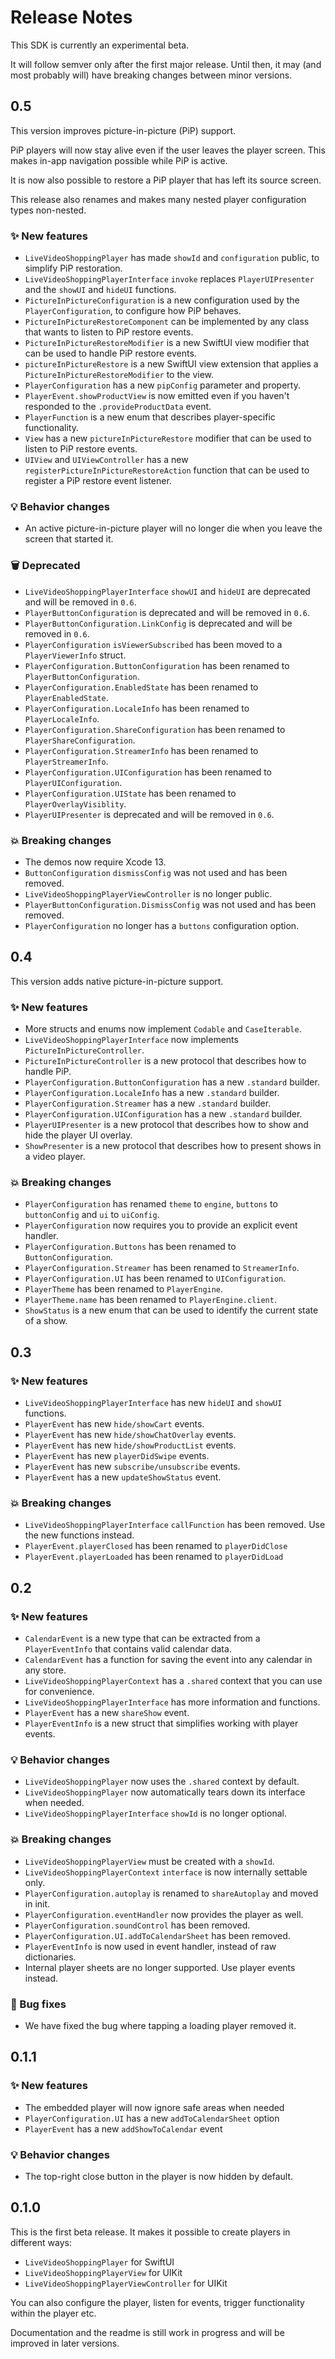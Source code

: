 # Release Notes

This SDK is currently an experimental beta.

It will follow semver only after the first major release. Until then, it may (and most probably will) have breaking changes between minor versions.


## 0.5

This version improves picture-in-picture (PiP) support.

PiP players will now stay alive even if the user leaves the player screen. This makes in-app navigation possible while PiP is active.

It is now also possible to restore a PiP player that has left its source screen.

This release also renames and makes many nested player configuration types non-nested.  

### ✨ New features
  
* `LiveVideoShoppingPlayer` has made `showId` and `configuration` public, to simplify PiP restoration.
* `LiveVideoShoppingPlayerInterface` `invoke` replaces `PlayerUIPresenter` and the `showUI` and `hideUI` functions.
* `PictureInPictureConfiguration` is a new configuration used by the `PlayerConfiguration`, to configure how PiP behaves.
* `PictureInPictureRestoreComponent` can be implemented by any class that wants to listen to PiP restore events.
* `PictureInPictureRestoreModifier` is a new SwiftUI view modifier that can be used to handle PiP restore events.
* `pictureInPictureRestore` is a new SwiftUI view extension that applies a `PictureInPictureRestoreModifier` to the view.
* `PlayerConfiguration` has a new `pipConfig` parameter and property.
* `PlayerEvent.showProductView` is now emitted even if you haven't responded to the `.provideProductData` event.
* `PlayerFunction` is a new enum that describes player-specific functionality.
* `View` has a new `pictureInPictureRestore` modifier that can be used to listen to PiP restore events.
* `UIView` and `UIViewController` has a new `registerPictureInPictureRestoreAction` function that can be used to register a PiP restore event listener.

### 💡 Behavior changes

* An active picture-in-picture player will no longer die when you leave the screen that started it.

### 🗑 Deprecated

* `LiveVideoShoppingPlayerInterface` `showUI` and `hideUI` are deprecated and will be removed in `0.6`.
* `PlayerButtonConfiguration` is deprecated and will be removed in `0.6`.
* `PlayerButtonConfiguration.LinkConfig` is deprecated and will be removed in `0.6`.
* `PlayerConfiguration` `isViewerSubscribed` has been moved to a `PlayerViewerInfo` struct.
* `PlayerConfiguration.ButtonConfiguration` has been renamed to `PlayerButtonConfiguration`.
* `PlayerConfiguration.EnabledState` has been renamed to `PlayerEnabledState`.
* `PlayerConfiguration.LocaleInfo` has been renamed to `PlayerLocaleInfo`.
* `PlayerConfiguration.ShareConfiguration` has been renamed to `PlayerShareConfiguration`.
* `PlayerConfiguration.StreamerInfo` has been renamed to `PlayerStreamerInfo`.
* `PlayerConfiguration.UIConfiguration` has been renamed to `PlayerUIConfiguration`.
* `PlayerConfiguration.UIState` has been renamed to `PlayerOverlayVisiblity`.
* `PlayerUIPresenter` is deprecated and will be removed in `0.6`. 

### 💥 Breaking changes

* The demos now require Xcode 13.
* `ButtonConfiguration` `dismissConfig` was not used and has been removed.
* `LiveVideoShoppingPlayerViewController` is no longer public.
* `PlayerButtonConfiguration.DismissConfig` was not used and has been removed.
* `PlayerConfiguration` no longer has a `buttons` configuration option.



## 0.4

This version adds native picture-in-picture support.

### ✨ New features

* More structs and enums now implement `Codable` and `CaseIterable`.
* `LiveVideoShoppingPlayerInterface` now implements `PictureInPictureController`. 
* `PictureInPictureController` is a new protocol that describes how to handle PiP.
* `PlayerConfiguration.ButtonConfiguration` has a new `.standard` builder.
* `PlayerConfiguration.LocaleInfo` has a new `.standard` builder.
* `PlayerConfiguration.Streamer` has a new `.standard` builder.
* `PlayerConfiguration.UIConfiguration` has a new `.standard` builder.
* `PlayerUIPresenter` is a new protocol that describes how to show and hide the player UI overlay.
* `ShowPresenter` is a new protocol that describes how to present shows in a video player.

### 💥 Breaking changes

* `PlayerConfiguration` has renamed `theme` to `engine`, `buttons` to `buttonConfig` and `ui` to `uiConfig`.
* `PlayerConfiguration` now requires you to provide an explicit event handler.
* `PlayerConfiguration.Buttons` has been renamed to `ButtonConfiguration`.
* `PlayerConfiguration.Streamer` has been renamed to `StreamerInfo`.
* `PlayerConfiguration.UI` has been renamed to `UIConfiguration`.
* `PlayerTheme` has been renamed to `PlayerEngine`.
* `PlayerTheme.name` has been renamed to `PlayerEngine.client`.
* `ShowStatus` is a new enum that can be used to identify the current state of a show.



## 0.3

### ✨ New features

* `LiveVideoShoppingPlayerInterface` has new `hideUI` and `showUI` functions.
* `PlayerEvent` has new `hide/showCart` events.
* `PlayerEvent` has new `hide/showChatOverlay` events.
* `PlayerEvent` has new `hide/showProductList` events.
* `PlayerEvent` has new `playerDidSwipe` events.
* `PlayerEvent` has new `subscribe/unsubscribe` events.
* `PlayerEvent` has a new `updateShowStatus` event.

### 💥 Breaking changes

* `LiveVideoShoppingPlayerInterface` `callFunction` has been removed. Use the new functions instead.
* `PlayerEvent.playerClosed` has been renamed to `playerDidClose`
* `PlayerEvent.playerLoaded` has been renamed to `playerDidLoad`



## 0.2

### ✨ New features

* `CalendarEvent` is a new type that can be extracted from a `PlayerEventInfo` that contains valid calendar data.
* `CalendarEvent` has a function for saving the event into any calendar in any store.
* `LiveVideoShoppingPlayerContext` has a `.shared` context that you can use for convenience.
* `LiveVideoShoppingPlayerInterface` has more information and functions.
* `PlayerEvent` has a new `shareShow` event.
* `PlayerEventInfo` is a new struct that simplifies working with player events.

### 💡 Behavior changes

* `LiveVideoShoppingPlayer` now uses the `.shared` context by default.
* `LiveVideoShoppingPlayer` now automatically tears down its interface when needed.
* `LiveVideoShoppingPlayerInterface` `showId` is no longer optional.

### 💥 Breaking changes

* `LiveVideoShoppingPlayerView` must be created with a `showId`.
* `LiveVideoShoppingPlayerContext` `interface` is now internally settable only.
* `PlayerConfiguration.autoplay` is renamed to `shareAutoplay` and moved in init.
* `PlayerConfiguration.eventHandler` now provides the player as well.
* `PlayerConfiguration.soundControl` has been removed.
* `PlayerConfiguration.UI.addToCalendarSheet` has been removed.
* `PlayerEventInfo` is now used in event handler, instead of raw dictionaries.
* Internal player sheets are no longer supported.  Use player events instead.

### 🐛 Bug fixes

* We have fixed the bug where tapping a loading player removed it.



## 0.1.1

### ✨ New features

* The embedded player will now ignore safe areas when needed  
* `PlayerConfiguration.UI` has a new `addToCalendarSheet` option
* `PlayerEvent` has a new `addShowToCalendar` event

### 💡 Behavior changes

* The top-right close button in the player is now hidden by default.



## 0.1.0

This is the first beta release. It makes it possible to create players in different ways:

* `LiveVideoShoppingPlayer` for SwiftUI
* `LiveVideoShoppingPlayerView` for UIKit
* `LiveVideoShoppingPlayerViewController` for UIKit

You can also configure the player, listen for events, trigger functionality within the player etc.

Documentation and the readme is still work in progress and will be improved in later versions.
